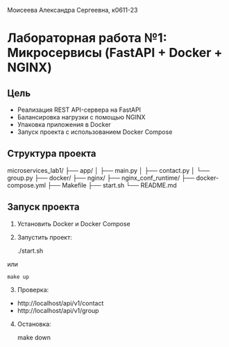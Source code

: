 Моисеева Александра Сергеевна, к0611-23
# Лабораторная работа №1: Микросервисы (FastAPI + Docker + NGINX)

## Цель

- Реализация REST API-сервера на FastAPI
- Балансировка нагрузки с помощью NGINX
- Упаковка приложения в Docker
- Запуск проекта с использованием Docker Compose



## Структура проекта


microservices_lab1/
├── app/
│   ├── main.py
│   ├── contact.py
│   └── group.py
├── docker/
├── nginx/
├── nginx_conf_runtime/
├── docker-compose.yml
├── Makefile
├── start.sh
└── README.md


## Запуск проекта

1. Установить Docker и Docker Compose
2. Запустить проект:

    ./start.sh

или

    make up


3. Проверка:

- http://localhost/api/v1/contact
- http://localhost/api/v1/group

4. Остановка:

    make down

